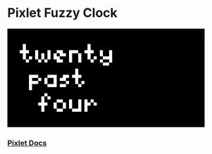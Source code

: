 # Pixlet Fuzzy Clock

![Preview](https://raw.githubusercontent.com/mtimkovich/fuzzy-clock-pixlet/main/fuzzy_clock.gif)

### [Pixlet Docs](https://github.com/tidbyt/pixlet#readme)
